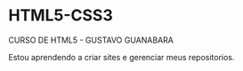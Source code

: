 # HTML5-CSS3
 CURSO DE HTML5 - GUSTAVO GUANABARA

Estou aprendendo a criar sites e gerenciar meus repositorios.